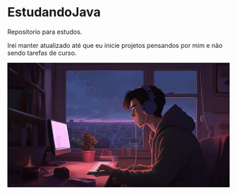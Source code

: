 # EstudandoJava

Repositorio para estudos.

Irei manter atualizado até que eu inicie projetos pensandos por mim e não sendo tarefas de curso.

![Texto alternativo](imagens/minha-imagem.jpg)

